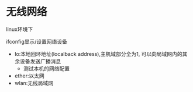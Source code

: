 # 无线网络

linux环境下

ifconfig显示/设置网络设备

* lo:本地回环地址(localback address),主机域部分全为1, 可以向局域网内的其余设备发送广播消息
  * 测试本机的网络配置
* ether:以太网
* wlan:无线局域网




